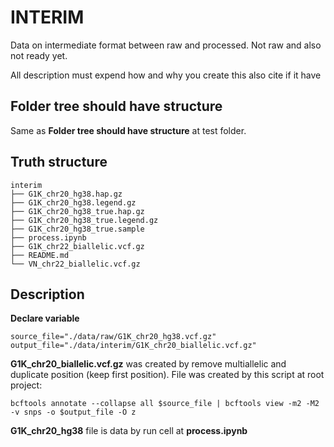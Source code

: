 # INTERIM

Data on intermediate format between raw and processed. Not raw and also not ready yet.

All description must expend how and why you create this also cite if it have

## Folder tree should have structure

Same as **Folder tree should have structure** at test folder.

## Truth structure

```tree
interim
├── G1K_chr20_hg38.hap.gz
├── G1K_chr20_hg38.legend.gz
├── G1K_chr20_hg38_true.hap.gz
├── G1K_chr20_hg38_true.legend.gz
├── G1K_chr20_hg38_true.sample
├── process.ipynb
├── G1K_chr22_biallelic.vcf.gz
├── README.md
└── VN_chr22_biallelic.vcf.gz
```

## Description

**Declare variable**

```
source_file="./data/raw/G1K_chr20_hg38.vcf.gz"
output_file="./data/interim/G1K_chr20_biallelic.vcf.gz"
```

**G1K_chr20_biallelic.vcf.gz** was created by remove multiallelic and duplicate position (keep first position). File was created by this script at root project:

```script
bcftools annotate --collapse all $source_file | bcftools view -m2 -M2 -v snps -o $output_file -O z
```

**G1K_chr20_hg38** file is data by run cell at **process.ipynb**
